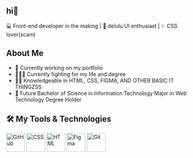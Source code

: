 ## hi👋

💻 Front-end developer in the making | 🎨 delulu UI enthusiast | ✨ CSS lover(scam)

## About Me
- 🔭 Currently working on my portfolio
- 👩🏻‍💻 Currently fighting for my life and degree
- 🫶🏼 Knowledgeable in HTML, CSS, FIGMA, AND OTHER BASIC IT THINGZSS
- 🦄 Future Bachelor of Science in Information Technology Major in Web Technology Degree Holder

## 🛠️ My Tools & Technologies

<p align="left">
  <img src="https://cdn.jsdelivr.net/gh/devicons/devicon/icons/github/github-original.svg" width="50" title="GitHub"/>
  <img src="https://cdn.jsdelivr.net/gh/devicons/devicon/icons/css3/css3-original.svg" width="50" title="CSS"/>
  <img src="https://cdn.jsdelivr.net/gh/devicons/devicon/icons/html5/html5-original.svg" width="50" title="HTML"/>
  <img src="https://cdn.jsdelivr.net/gh/devicons/devicon/icons/figma/figma-original.svg" width="50" title="Figma"/>
  <img src="https://cdn.jsdelivr.net/gh/devicons/devicon/icons/git/git-original.svg" width="50" title="Git"/>
</p>
